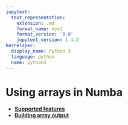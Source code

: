 ```yaml
---
jupytext:
  text_representation:
    extension: .md
    format_name: myst
    format_version: '0.8'
    jupytext_version: 1.4.2
kernelspec:
  display_name: Python 3
  language: python
  name: python3
---
```


Using arrays in Numba
=====================

   * **[Supported features](how-to-use-in-numba-features)**
   * **[Building array output](how-to-use-in-numba-arraybuilder)**
